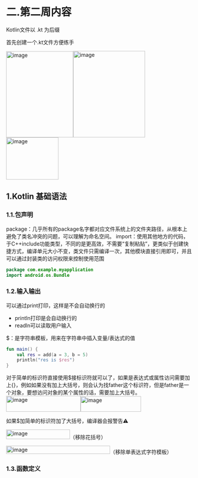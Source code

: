 # 二.第二周内容

Kotlin文件以 .kt 为后缀

首先创建一个.kt文件方便练手

<img width="182" height="233" alt="image" src="https://github.com/user-attachments/assets/42c13442-b8aa-48b9-9797-23c86c4ffbe7" /><img width="195" height="234" alt="image" src="https://github.com/user-attachments/assets/4bb1be17-4468-42cc-81ca-2134700a7e26" />
<img width="142" height="114" alt="image" src="https://github.com/user-attachments/assets/a948bdb8-8a22-47fe-9eca-f97bdfe88597" />

## 1.Kotlin 基础语法
### 1.1.包声明
package：几乎所有的package名字都对应文件系统上的文件夹路径，从根本上避免了类名冲突的问题，可以理解为命名空间。
import：使用其他地方的代码，于C++include功能类型，不同的是更高效，不需要“复制粘贴”，更类似于创建快捷方式，编译单元大小不变，类文件只需编译一次，其他模块直接引用即可，并且可以通过封装类的访问权限来控制使用范围
```kotlin
package com.example.myapplication
import android.os.Bundle
```
### 1.2.输入输出
可以通过print打印，这样是不会自动换行的
- println打印是会自动换行的
- readln可以读取用户输入

$：是字符串模板，用来在字符串中插入变量/表达式的值  
```kotlin
fun main() {
    val res = add(a = 3, b = 5)
    println("res is $res")
}
```

对于简单的标识符直接使用$接标识符就可以了，如果是表达式或属性访问需要加上{}，例如如果没有加上大括号，则会认为找father这个标识符，但是father是一个对象，要想访问对象的某个属性的话，需要加上大括号。
<img width="202" height="43" alt="image" src="https://github.com/user-attachments/assets/850fdd62-56a6-4066-a00e-7e7c209af82c" /><img width="164" height="42" alt="image" src="https://github.com/user-attachments/assets/db99221b-3b45-4c35-a295-f75d8d1cfd4c" />

如果$加简单的标识符加了大括号，编译器会报警告⚠

<img width="173" height="26" alt="image" src="https://github.com/user-attachments/assets/df009fcd-4aa0-4d23-9ee4-9e18c35bc596" />（移除花括号）

<img width="282" height="22" alt="image" src="https://github.com/user-attachments/assets/2942040b-579d-41ff-affc-4d16ccb27d65" />（移除单表达式字符模板）

### 1.3.函数定义



